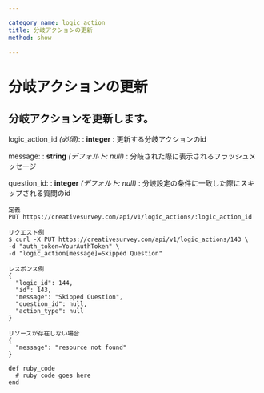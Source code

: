 ```yaml
---

category_name: logic_action
title: 分岐アクションの更新
method: show

---
```


# 分岐アクションの更新

## 分岐アクションを更新します。

logic_action_id _(必須)_:
: __integer__
: 更新する分岐アクションのid

message:
: __string__ _(デフォルト: null)_
: 分岐された際に表示されるフラッシュメッセージ

question_id:
: __integer__ _(デフォルト: null)_
: 分岐設定の条件に一致した際にスキップされる質問のid

~~~
定義
PUT https://creativesurvey.com/api/v1/logic_actions/:logic_action_id

リクエスト例
$ curl -X PUT https://creativesurvey.com/api/v1/logic_actions/143 \
-d "auth_token=YourAuthToken" \
-d "logic_action[message]=Skipped Question"

レスポンス例
{
  "logic_id": 144,
  "id": 143,
  "message": "Skipped Question",
  "question_id": null,
  "action_type": null
}

リソースが存在しない場合
{
  "message": "resource not found"
}
~~~

~~~
def ruby_code
  # ruby code goes here
end
~~~

